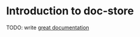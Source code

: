 # Introduction to doc-store

TODO: write [great documentation](http://jacobian.org/writing/great-documentation/what-to-write/)
